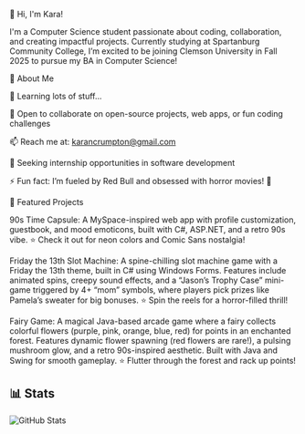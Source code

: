 👋 Hi, I'm Kara!

I'm a Computer Science student passionate about coding, collaboration, and creating impactful projects. Currently studying at Spartanburg Community College, I’m excited to be joining Clemson University in Fall 2025 to pursue my BA in Computer Science!

🚀 About Me

🌱 Learning lots of stuff... 

👯 Open to collaborate on open-source projects, web apps, or fun coding challenges

📫 Reach me at: karancrumpton@gmail.com

💼 Seeking internship opportunities in software development

⚡ Fun fact: I’m fueled by Red Bull and obsessed with horror movies! 🎃


📌 Featured Projects

90s Time Capsule:
A MySpace-inspired web app with profile customization, guestbook, and mood emoticons, built with C#, ASP.NET, and a retro 90s vibe.
⭐ Check it out for neon colors and Comic Sans nostalgia!

Friday the 13th Slot Machine:
A spine-chilling slot machine game with a Friday the 13th theme, built in C# using Windows Forms. Features include animated spins, creepy sound effects, and a “Jason’s Trophy Case” mini-game triggered by 4+ “mom” symbols, where players pick prizes like Pamela’s sweater for big bonuses.
⭐ Spin the reels for a horror-filled thrill! 

Fairy Game:
A magical Java-based arcade game where a fairy collects colorful flowers (purple, pink, orange, blue, red) for points in an enchanted forest. Features dynamic flower spawning (red flowers are rare!), a pulsing mushroom glow, and a retro 90s-inspired aesthetic. Built with Java and Swing for smooth gameplay.
⭐ Flutter through the forest and rack up points! 

## 📊 Stats
![GitHub Stats](https://github-readme-stats.vercel.app/api?username=KaradactylD&show_icons=true&theme=radical)

